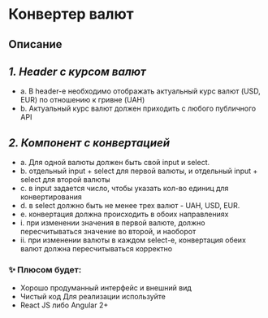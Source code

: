 # Конвертер валют
## Описание
## _1.	Header с курсом валют_
- a.	В header-е необходимо отображать актуальный курс валют (USD, EUR) по отношению к гривне (UAH)
- b.	Актуальный курс валют должен приходить с любого публичного API
## _2.	Компонент с конвертацией_
- a.	Для одной валюты должен быть свой input и select. 
- b.	отдельный input + select для первой валюты, и отдельный input + select для второй валюты
- c.	в input задается число, чтобы указать кол-во единиц для конвертирования
- d.	в select должно быть не менее трех валют - UAH, USD, EUR.
- e.	конвертация должна происходить в обоих направлениях 
- i.	при изменении значения в первой валюте, должно пересчитываться значение во второй, и наоборот
- ii.	при изменении валюты в каждом select-е, конвертация обеих валют должна пересчитываться корректно
### ✨ Плюсом будет:
-	Хорошо продуманный интерфейс и внешний вид
-	Чистый код
Для реализации используйте
-	React JS либо Angular 2+
